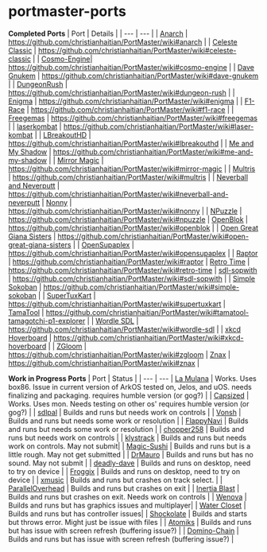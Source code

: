 # portmaster-ports

**Completed Ports**
| Port | Details |
| --- | --- |
| [Anarch](https://gitlab.com/drummyfish/anarch) | https://github.com/christianhaitian/PortMaster/wiki#anarch |
| [Celeste Classic](https://github.com/lemon32767/ccleste) | https://github.com/christianhaitian/PortMaster/wiki#celeste-classic |
| [Cosmo-Engine](https://github.com/yuv422/cosmo-engine)| https://github.com/christianhaitian/PortMaster/wiki#cosmo-engine |
| [Dave Gnukem](https://github.com/davidjoffe/dave_gnukem) | https://github.com/christianhaitian/PortMaster/wiki#dave-gnukem |
| [DungeonRush](https://github.com/Rapiz1/DungeonRush) | https://github.com/christianhaitian/PortMaster/wiki#dungeon-rush |
| [Enigma](https://github.com/Enigma-Game/Enigma) | https://github.com/christianhaitian/PortMaster/wiki#enigma |
| [F1-Race](https://github.com/EXL/F1-Race) | https://github.com/christianhaitian/PortMaster/wiki#f1-race |
| [Freegemas](https://github.com/JoseTomasTocino/freegemas) | https://github.com/christianhaitian/PortMaster/wiki#freegemas |
| [laserkombat](https://github.com/sharkwouter/laserkombat) | https://github.com/christianhaitian/PortMaster/wiki#laser-kombat |
| [LBreakoutHD](https://lgames.sourceforge.io/LBreakoutHD/) | https://github.com/christianhaitian/PortMaster/wiki#lbreakouthd |
| [Me and My Shadow](https://github.com/acmepjz/meandmyshadow) | https://github.com/christianhaitian/PortMaster/wiki#me-and-my-shadow |
| [Mirror Magic](https://www.artsoft.org/mirrormagic) | https://github.com/christianhaitian/PortMaster/wiki#mirror-magic |
| [Multris](https://github.com/RustyReich/Multris) | https://github.com/christianhaitian/PortMaster/wiki#multris |
| [Neverball and Neverputt](https://github.com/Neverball/neverball) | https://github.com/christianhaitian/PortMaster/wiki#neverball-and-neverputt
| [Nonny](https://github.com/gkikola/nonny) | https://github.com/christianhaitian/PortMaster/wiki#nonny |
| [NPuzzle](https://github.com/ashih42/n_puzzle) | https://github.com/christianhaitian/PortMaster/wiki#npuzzle
| [OpenBlok](https://github.com/mmatyas/openblok) | https://github.com/christianhaitian/PortMaster/wiki#openblok |
| [Open Great Giana Sisters](https://github.com/bugix/OpenGGS) | https://github.com/christianhaitian/PortMaster/wiki#open-great-giana-sisters | 
| [OpenSupaplex](https://github.com/sergiou87/open-supaplex) | https://github.com/christianhaitian/PortMaster/wiki#opensupaplex |
| [Raptor](https://github.com/skynettx/raptor) | https://github.com/christianhaitian/PortMaster/wiki#raptor
| [Retro Time](https://github.com/joyrider3774/RetroTime) | https://github.com/christianhaitian/PortMaster/wiki#retro-time
| [sdl-sopwith](https://github.com/fragglet/sdl-sopwith) | https://github.com/christianhaitian/PortMaster/wiki#sdl-sopwith |
| [Simple Sokoban](http://simplesok.osdn.io/) | https://github.com/christianhaitian/PortMaster/wiki#simple-sokoban |
| [SuperTuxKart](https://github.com/supertuxkart/stk-code) | https://github.com/christianhaitian/PortMaster/wiki#supertuxkart
| [TamaTool](https://github.com/christopher-roelofs/tamatool) | https://github.com/christianhaitian/PortMaster/wiki#tamatool-tamagotchi-p1-explorer |
| [Wordle SDL](https://github.com/AndreiRafael/wordle_clone) | https://github.com/christianhaitian/PortMaster/wiki#wordle-sdl |
| [xkcd Hoverboard](https://github.com/AMDmi3/hoverboard-sdl) | https://github.com/christianhaitian/PortMaster/wiki#xkcd-hoverboard | 
| [ZGloom](https://github.com/christopher-roelofs/ZGloom) | https://github.com/christianhaitian/PortMaster/wiki#zgloom
| [Znax](https://github.com/joyrider3774/Znax) | https://github.com/christianhaitian/PortMaster/wiki#znax |





**Work in Progress Ports**
| Port | Status |
| --- | --- 
| [La Mulana](https://www.humblebundle.com/store/lamulana) | Works. Uses box86. Issue in current version of ArkOS tested on, Jelos, and uOS. needs finalizing and packaging. requires humble version (or gog?) |
| [Capsized](https://www.humblebundle.com/store/capsized) | Works. Uses mon. Needs testing on other os' requires humble version (or gog?) |
| [sdlpal](https://github.com/sdlpal/sdlpal) | Builds and runs but needs work on controls |
| [Vonsh](https://github.com/aurb/vonsh) | Builds and runs but needs some work or resolution |
| [FlappyNavi](https://github.com/z64me/FlappyNavi) | Builds and runs but needs some work or resolution |
| [chopper258](https://github.com/loadzero/chopper258) | Builds and runs but needs work on controls |
| [klystrack](https://github.com/kometbomb/klystrack/releases) | Builds and runs but needs work on controls. May not submit|
| [Magic-Sushi](https://github.com/EXL/Magic-Sushi) | Builds and runs but is a little rough. May not get submitted |
| [DrMauro](https://github.com/giulioz/DrMauro) | Builds and runs but has no sound. May not submit |
| [deadly-dave](https://github.com/skoperst/deadly-dave) | Builds and runs on desktop, need to try on device |
| [Froggix](https://github.com/Geryon/Froggix) | Builds and runs on desktop, need to try on device |
| [xmusic](https://github.com/kosmas12/xmusic) | Builds and runs but crashes on track select. |
| [ParallelOverhead](https://github.com/Huitsi/ParallelOverhead) | Builds and runs but crashes on exit |
| [Inertia Blast](https://github.com/dulsi/thrust) | Builds and runs but crashes on exit. Needs work on controls |
| [Wenova](https://github.com/LManaslu/wenova) | Builds and runs but has graphics issues and multiplayer|
| [Water Closet](https://github.com/stephenjsweeney/waterCloset) | Builds and runs but has controller issues|
| [Shockolate](https://github.com/Interrupt/systemshock) | Builds and starts but throws error. Might just be issue with files |
| [Atomiks](https://atomiks.sourceforge.net/) | Builds and runs but has issue with screen refresh (buffering issue?) |
| [Domino-Chain](https://domino-chain.gitlab.io/) | Builds and runs but has issue with screen refresh (buffering issue?) |








